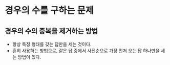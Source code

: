 # 경우의 수를 구하는 문제

## 경우의 수의 중복을 제거하는 방법

- 항상 특정 형태를 갖는 답만을 세는 것이다.
- 흔히 사용하는 방법으로, 같은 답 중에서 사전순으로 가장 먼저 오는 답 하나만을 세는 방법이 있다.
